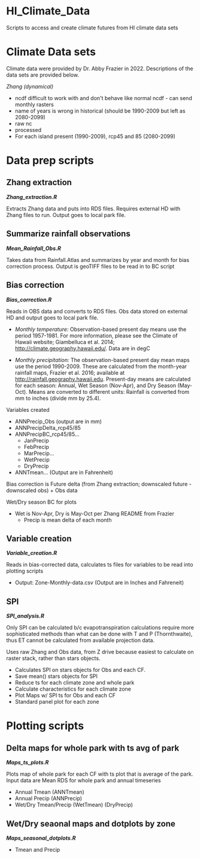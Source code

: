 # HI_Climate_Data
Scripts to access and create climate futures from HI climate data sets

# Climate Data sets
Climate data were provided by Dr. Abby Frazier in 2022. Descriptions of the data sets are provided below.

*Zhang (dynamical)*
* ncdf difficult to work with and don't behave like normal ncdf - can send monthly rasters
* name of years is wrong in historical (should be 1990-2009 but left as 2080-2099)
* raw nc
* processed
* For each island present (1990-2009), rcp45 and 85 (2080-2099)

# Data prep scripts
## Zhang extraction
***Zhang_extraction.R***

Extracts Zhang data and puts into RDS files. Requires external HD with Zhang files to run. Output goes to local park file.

## Summarize rainfall observations
***Mean_Rainfall_Obs.R***

Takes data from Rainfall.Atlas and summarizes by year and month for bias correction process. Output is geoTIFF files to be read in to BC script

## Bias correction
***Bias_correction.R***

Reads in OBS data and converts to RDS files. Obs data stored on external HD and output goes to local park file.
  * *Monthly temperature:* Observation-based present day means use the period 1957-1981. For more information, please see the Climate of Hawaii website; Giambelluca et al. 2014; http://climate.geography.hawaii.edu/. Data are in degC

  * *Monthly precipitation:* The observation-based present day mean maps use the period 1990-2009. These are calculated from the month-year rainfall maps, Frazier et al. 2016; available at http://rainfall.geography.hawaii.edu. Present-day means are calculated for each season: Annual, Wet Season (Nov-Apr), and Dry Season (May-Oct). Means are converted to different units: Rainfall is converted from mm to inches (divide mm by 25.4).
  
Variables created
  * ANNPrecip_Obs (output are in mm)
  * ANNPrecipDelta_rcp45/85
  * ANNPrecipBC_rcp45/85...
    * JanPrecip 
    * FebPrecip
    * MarPrecip...
    * WetPrecip
    * DryPrecip
  * ANNTmean... (Output are in Fahrenheit)

Bias correction is Future delta (from Zhang extraction; downscaled future - downscaled obs) + Obs data

Wet/Dry season BC for plots
  * Wet is Nov-Apr, Dry is May-Oct per Zhang README from Frazier
    * Precip is mean delta of each month

## Variable creation
***Variable_creation.R***

Reads in bias-corrected data, calculates ts files for variables to be read into plotting scripts
  * Output: Zone-Monthly-data.csv (Output are in Inches and Fahreneit)

## SPI
***SPI_analysis.R***

Only SPI can be calculated b/c evapotranspiration calculations require more sophisticated methods than what can be done with T and P (Thornthwaite), thus ET cannot be calculated from available projection data. 

Uses raw Zhang and Obs data, from Z drive because easiest to calculate on raster stack, rather than stars objects.

  * Calculates SPI on stars objects for Obs and each CF.
  * Save mean() stars objects for SPI
  * Reduce ts for each climate zone and whole park
  * Calculate characteristics for each climate zone
  * Plot Maps w/ SPI ts for Obs and each CF
  * Standard panel plot for each zone

# Plotting scripts

## Delta maps for whole park with ts avg of park
***Maps_ts_plots.R***

Plots map of whole park for each CF with ts plot that is average of the park.
Input data are Mean RDS for whole park and annual timeseries
  * Annual Tmean (ANNTmean)
  * Annual Precip (ANNPrecip)
  * Wet/Dry Tmean/Precip (WetTmean) (DryPrecip)

## Wet/Dry seaonal maps and dotplots by zone
***Maps_seasonal_dotplots.R***

  * Tmean and Precip 
  
  





